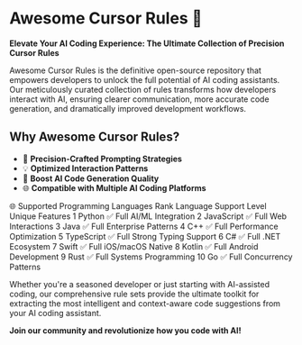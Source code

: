 # Awesome Cursor Rules 🚀

**Elevate Your AI Coding Experience: The Ultimate Collection of Precision Cursor Rules**

Awesome Cursor Rules is the definitive open-source repository that empowers developers to unlock the full potential of AI coding assistants. Our meticulously curated collection of rules transforms how developers interact with AI, ensuring clearer communication, more accurate code generation, and dramatically improved development workflows.

## Why Awesome Cursor Rules?
- 🎯 **Precision-Crafted Prompting Strategies**
- 💡 **Optimized Interaction Patterns**
- 🚀 **Boost AI Code Generation Quality**
- 🌐 **Compatible with Multiple AI Coding Platforms**

🌐 Supported Programming Languages
Rank	Language	Support Level	Unique Features
1	Python	✅ Full	AI/ML Integration
2	JavaScript	✅ Full	Web Interactions
3	Java	✅ Full	Enterprise Patterns
4	C++	✅ Full	Performance Optimization
5	TypeScript	✅ Full	Strong Typing Support
6	C#	✅ Full	.NET Ecosystem
7	Swift	✅ Full	iOS/macOS Native
8	Kotlin	✅ Full	Android Development
9	Rust	✅ Full	Systems Programming
10	Go	✅ Full	Concurrency Patterns

Whether you're a seasoned developer or just starting with AI-assisted coding, our comprehensive rule sets provide the ultimate toolkit for extracting the most intelligent and context-aware code suggestions from your AI coding assistant.

**Join our community and revolutionize how you code with AI!**
